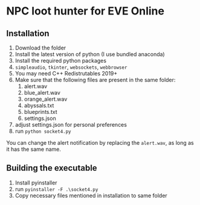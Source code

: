 # NPC loot hunter for EVE Online

## Installation

1. Download the folder
2. Install the latest version of python (I use bundled anaconda)
3. Install the required python packages
4. `simpleaudio`, `tkinter`, `websockets`, `webbrowser`
5. You may need C++ Redistrutables 2019+
6. Make sure that the following files are present in the same folder:
   1. alert.wav
   2. blue_alert.wav
   3. orange_alert.wav
   4. abyssals.txt
   5. blueprints.txt
   6. settings.json
7. adjust settings.json for personal preferences
8. run `python socket4.py`

You can change the alert notification by replacing the `alert.wav`, as long as it has the same name.

## Building the executable

1. Install pyinstaller
2. run `pyinstaller -F .\socket4.py`
3. Copy necessary files mentioned in installation to same folder
